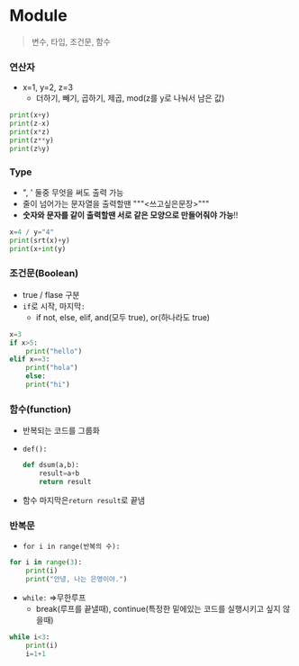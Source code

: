 # Module

> 변수, 타입, 조건문, 함수



### 연산자

- x=1, y=2, z=3
  - 더하기, 빼기, 곱하기, 제곱, mod(z를 y로 나눠서 남은 값)

```python
print(x+y)
print(z-x)
print(x*z)
print(z**y)
print(z%y)
```

### Type

- ", ' 둘중 무엇을 써도 출력 가능
- 줄이 넘어가는 문자열을 출력할땐 """<쓰고싶은문장>"""
- **숫자와 문자를 같이 출력할땐 서로 같은 모양으로 만들어줘야 가능**!!

```python
x=4 / y="4"
print(srt(x)+y)
print(x+int(y)
```

### 조건문(Boolean)

- true / flase 구분
- `if`로 시작, 마지막`:`
  - if not, else, elif, and(모두 true), or(하나라도 true)

```python
x=3
if x>5:
    print("hello")
elif x==3:
    print("hola")
    else:
    print("hi")
```

### 함수(function)

- 반복되는 코드를 그룹화

- `def():`

  ```python
  def dsum(a,b):
      result=a+b
      return result
  ```

- 함수 마지막은`return result`로 끝냄

### 반복문

- `for i in range(반복의 수):` 

```python
for i in range(3):
    print(i)
    print("안녕, 나는 은영이야.")
```

- `while:` =>무한루프
  - break(루프를 끝낼때), continue(특정한 밑에있는 코드를 실행시키고 싶지 않을때)

```python
while i<3:
    print(i)
    i=1+1
```

